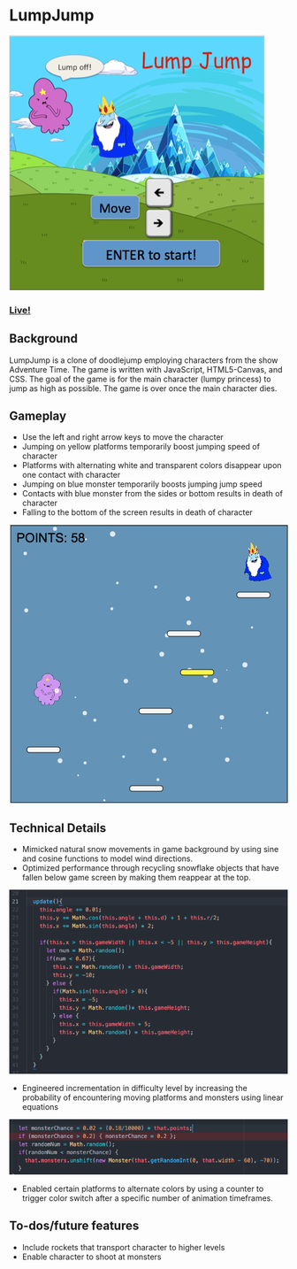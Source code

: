 # LumpJump

![splash](assets/backgroundRed.png)

### [Live!](http://www.wczhang.com/LumpJump)

## Background

LumpJump is a clone of doodlejump employing characters from the show Adventure Time. The game is written with JavaScript, HTML5-Canvas, and CSS. The goal of the game is for the main character (lumpy princess) to jump as high as possible. The game is over once the main character dies.

## Gameplay

* Use the left and right arrow keys to move the character
* Jumping on yellow platforms temporarily boost jumping speed of character
* Platforms with alternating white and transparent colors disappear upon one contact with character
* Jumping on blue monster temporarily boosts jumping jump speed
* Contacts with blue monster from the sides or bottom results in death of character
* Falling to the bottom of the screen results in death of character

![gamePlay](assets/gameplay.png)

## Technical Details
* Mimicked natural snow movements in game background by using sine and cosine functions to model wind directions.
* Optimized performance through recycling snowflake objects that have fallen below game screen by making them reappear at the top.

![snowCode](assets/snowcode.png)

* Engineered incrementation in difficulty level by increasing the probability of encountering moving platforms and monsters using linear equations

![probability](assets/probability.png)

* Enabled certain platforms to alternate colors by using a counter to trigger color switch after a specific number of animation timeframes.


## To-dos/future features

* Include rockets that transport character to higher levels
* Enable character to shoot at monsters
